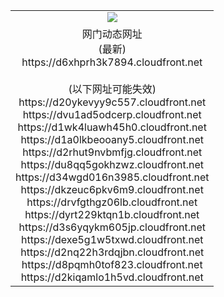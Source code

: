 ﻿<table>
  <tr></tr>
  <tr><td colspan=2 align=center><img src="https://d6xhprh3k7894.cloudfront.net/Up/oGate.jpg" /></td></tr>
  <tr><td colspan=2 align=center>网门动态网址<br/>(最新)
<br>https://d6xhprh3k7894.cloudfront.net
<br/><br/>(以下网址可能失效)
<br>https://d20ykevyy9c557.cloudfront.net
<br>https://dvu1ad5odcerp.cloudfront.net
<br>https://d1wk4luawh45h0.cloudfront.net
<br>https://d1a0lkbeooany5.cloudfront.net
<br>https://d2rhut9nvbmfjg.cloudfront.net
<br>https://du8qq5gokhzwz.cloudfront.net
<br>https://d34wgd016n3985.cloudfront.net
<br>https://dkzeuc6pkv6m9.cloudfront.net
<br>https://drvfgthgz06lb.cloudfront.net
<br>https://dyrt229ktqn1b.cloudfront.net
<br>https://d3s6yqykm605jp.cloudfront.net
<br>https://dexe5g1w5txwd.cloudfront.net
<br>https://d2nq22h3rdqjbn.cloudfront.net
<br>https://d8pqmh0tof823.cloudfront.net
<br>https://d2kiqamlo1h5vd.cloudfront.net
    </td>
  </tr>
</table>
